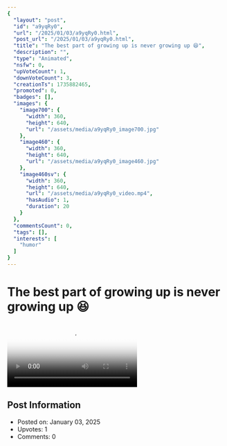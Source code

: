 ```yaml
---
{
  "layout": "post",
  "id": "a9yqRy0",
  "url": "/2025/01/03/a9yqRy0.html",
  "post_url": "/2025/01/03/a9yqRy0.html",
  "title": "The best part of growing up is never growing up 😆",
  "description": "",
  "type": "Animated",
  "nsfw": 0,
  "upVoteCount": 1,
  "downVoteCount": 3,
  "creationTs": 1735882465,
  "promoted": 0,
  "badges": [],
  "images": {
    "image700": {
      "width": 360,
      "height": 640,
      "url": "/assets/media/a9yqRy0_image700.jpg"
    },
    "image460": {
      "width": 360,
      "height": 640,
      "url": "/assets/media/a9yqRy0_image460.jpg"
    },
    "image460sv": {
      "width": 360,
      "height": 640,
      "url": "/assets/media/a9yqRy0_video.mp4",
      "hasAudio": 1,
      "duration": 20
    }
  },
  "commentsCount": 0,
  "tags": [],
  "interests": [
    "humor"
  ]
}
---
```


# The best part of growing up is never growing up 😆

<video controls playsinline loop poster="/assets/media/a9yqRy0_image460.jpg">
  <source src="/assets/media/a9yqRy0_video.mp4" type="video/mp4">
  Your browser does not support the video tag.
</video>

## Post Information

- Posted on: January 03, 2025
- Upvotes: 1
- Comments: 0
